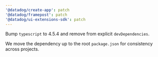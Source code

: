 ```yaml
---
'@datadog/create-app': patch
'@datadog/framepost': patch
'@datadog/ui-extensions-sdk': patch
---
```


Bump `typescript` to 4.5.4 and remove from explicit `devDependencies`.

We move the dependency up to the root `package.json` for consistency across projects.
